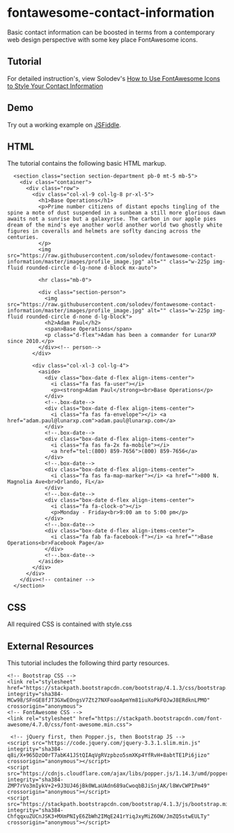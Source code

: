 # fontawesome-contact-information
Basic contact information can be boosted in terms from a contemporary web design perspective with some key place FontAwesome icons.

## Tutorial
For detailed instruction's, view Solodev's [How to Use FontAwesome Icons to Style Your Contact Information](https://www.solodev.com/blog/web-design/how-to-use-fontawesome-icons-to-style-your-contact-information.stml)

## Demo
Try out a working example on [JSFiddle](https://jsfiddle.net/solodev/mtbLpnuk/).

## HTML
The tutorial contains the following basic HTML markup.

```
  <section class="section section-department pb-0 mt-5 mb-5">
    <div class="container">
      <div class="row">
        <div class="col-xl-9 col-lg-8 pr-xl-5">
          <h1>Base Operations</h1>
          <p>Prime number citizens of distant epochs tingling of the spine a mote of dust suspended in a sunbeam a still more glorious dawn awaits not a sunrise but a galaxyrise. The carbon in our apple pies dream of the mind's eye another world another world two ghostly white figures in coveralls and helmets are soflty dancing across the centuries.
          </p>
          <img src="https://raw.githubusercontent.com/solodev/fontawesome-contact-information/master/images/profile_image.jpg" alt="" class="w-225p img-fluid rounded-circle d-lg-none d-block mx-auto">

          <hr class="mb-0">

          <div class="section-person">
            <img src="https://raw.githubusercontent.com/solodev/fontawesome-contact-information/master/images/profile_image.jpg" alt="" class="w-225p img-fluid rounded-circle d-none d-lg-block">
            <h2>Adam Paul</h2>
            <span>Base Operations</span>
            <p class="d-flex">Adam has been a commander for LunarXP since 2010.</p>
          </div><!-- person-->
        </div>

        <div class="col-xl-3 col-lg-4">
          <aside>
            <div class="box-date d-flex align-items-center">
              <i class="fa fas fa-user"></i>
              <p><strong>Adam Paul</strong><br>Base Operations</p>
            </div>
            <!--.box-date-->
            <div class="box-date d-flex align-items-center">
              <i class="fa fas fa-envelope"></i> <a href="adam.paul@lunarxp.com">adam.paul@lunarxp.com</a>
            </div>
            <!--.box-date-->
            <div class="box-date d-flex align-items-center">
              <i class="fa fas fa-2x fa-mobile"></i>
              <a href="tel:(800) 859-7656">(800) 859-7656</a>
            </div>
            <!--.box-date-->
            <div class="box-date d-flex align-items-center">
              <i class="fa fas fa-map-marker"></i> <a href="">800 N. Magnolia Ave<br>Orlando, FL</a>
            </div>
            <!--.box-date-->
            <div class="box-date d-flex align-items-center">
              <i class="fa fa-clock-o"></i>
              <p>Monday - Friday<br>9:00 am to 5:00 pm</p>
            </div>
            <!--.box-date-->
            <div class="box-date d-flex align-items-center">
              <i class="fa fab fa-facebook-f"></i> <a href="">Base Operations<br>Facebook Page</a>
            </div>
            <!--.box-date-->
          </aside>
        </div>
      </div>
    </div><!-- container -->
  </section>
```

## CSS
All required CSS is contained with style.css

## External Resources
This tutorial includes the following third party resources.

```
<!-- Bootstrap CSS -->
<link rel="stylesheet" href="https://stackpath.bootstrapcdn.com/bootstrap/4.1.3/css/bootstrap.min.css" integrity="sha384-MCw98/SFnGE8fJT3GXwEOngsV7Zt27NXFoaoApmYm81iuXoPkFOJwJ8ERdknLPMO" crossorigin="anonymous">
<!-- FontAwesome CSS -->
<link rel="stylesheet" href="https://stackpath.bootstrapcdn.com/font-awesome/4.7.0/css/font-awesome.min.css">
  
 <!-- jQuery first, then Popper.js, then Bootstrap JS -->
<script src="https://code.jquery.com/jquery-3.3.1.slim.min.js" integrity="sha384-q8i/X+965DzO0rT7abK41JStQIAqVgRVzpbzo5smXKp4YfRvH+8abtTE1Pi6jizo" crossorigin="anonymous"></script>
<script src="https://cdnjs.cloudflare.com/ajax/libs/popper.js/1.14.3/umd/popper.min.js" integrity="sha384-ZMP7rVo3mIykV+2+9J3UJ46jBk0WLaUAdn689aCwoqbBJiSnjAK/l8WvCWPIPm49" crossorigin="anonymous"></script>
<script src="https://stackpath.bootstrapcdn.com/bootstrap/4.1.3/js/bootstrap.min.js" integrity="sha384-ChfqqxuZUCnJSK3+MXmPNIyE6ZbWh2IMqE241rYiqJxyMiZ6OW/JmZQ5stwEULTy" crossorigin="anonymous"></script>
```